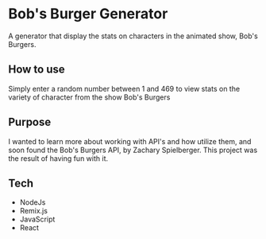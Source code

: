 # Bob's Burger Generator

A generator that display the stats on characters in the animated show, Bob's Burgers.

## How to use

Simply enter a random number between 1 and 469 to view stats on the variety of character from the show Bob's Burgers

## Purpose

I wanted to learn more about working with API's and how utilize them, and soon found the Bob's Burgers API, by Zachary Spielberger. This project was the result of having fun with it.

## Tech

- NodeJs
- Remix.js
- JavaScript
- React
